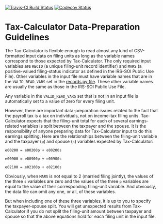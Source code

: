 [![Travis-CI Build Status](https://travis-ci.org/open-source-economics/Tax-Calculator.svg?branch=master)](https://travis-ci.org/open-source-economics/Tax-Calculator)
[![Codecov Status](https://codecov.io/github/open-source-economics/Tax-Calculator/coverage.svg?precision=2)](https://codecov.io/github/open-source-economics/Tax-Calculator)

Tax-Calculator Data-Preparation Guidelines
==========================================

The Tax-Calculator is flexible enough to read almost any kind of
CSV-formatted input data on filing units as long as the variable names
correspond to those expected by Tax-Calculator.  The only required
input variables are `RECID` (a unique filing-unit record identifier)
and `MARS` (a positive-valued filing-status indicator as defined in
the IRS-SOI Public Use File).  Other variables in the input file must
have variable names that are in the `VALID_READ_VARS` set in the
[records.py
file](https://github.com/open-source-economics/Tax-Calculator/blob/master/taxcalc/records.py).
These other variable names are usually the same as those in the
IRS-SOI Public Use File.

Any variable in the `VALID_READ_VARS` set that is not in an input file
is automatically set to a value of zero for every filing unit.

However, there are important data-preparation issues related to the
fact that the payroll tax is a tax on individuals, not on income-tax
filing units.  Tax-Calculator expects that the filing-unit total for
each of several earnings-related variables is split between the
taxpayer and the spouse.  It is the responsibility of anyone preparing
data for Tax-Calculator input to do this earnings splitting.  Here are
the relationships between the filing-unit variable and the taxpayer
(`p`) and spouse (`s`) variables expected by Tax-Calculator:
```
e00200 = e00200p + e00200s

e00900 = e00900p + e00900s

e02100 = e02100p + e02100s
```
Obviously, when `MARS` is not equal to 2 (married filing jointly), the
values of the three `s` variables are zero and the values of the three
`p` variables are equal to the value of their corresponding
filing-unit variable.  And obviously, the data file can omit any one,
or all, of these variables.

But when including one of these three variables, it is up to you to
specify the taxpayer-spouse split.  You will get unexpected results
from Tax-Calculator if you do not split the filing-unit amount between
taxpayer and spouse so that the above equations hold for each filing
unit in the input file.
